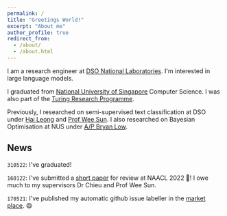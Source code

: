 ```yaml
---
permalink: /
title: "Greetings World!"
excerpt: "About me"
author_profile: true
redirect_from: 
  - /about/
  - /about.html
---
```

I am a research engineer at [DSO National Laboratories](https://www.dso.org.sg). I'm interested in large language models.

I graduated from [National University of Singapore](https://www.comp.nus.edu.sg) Computer Science. I was also part of the [Turing Research Programme](https://www.comp.nus.edu.sg/programmes/ug/cs/tp/).

Previously, I researched on semi-supervised text classification at DSO under [Hai Leong](https://chaileon.github.io) and [Prof Wee Sun](https://www.comp.nus.edu.sg/~leews/). I also researched on Bayesian Optimisation at NUS under [A/P Bryan Low](https://www.comp.nus.edu.sg/~lowkh/research.html). 


<!-- Purpose of news: latest update regarding my research, as it can be hard tracking what's new -->
## News
`310522`: I've graduated!

`160122`: I've submitted a [short paper](https://drive.google.com/file/d/1ftrR9gj5Ta2BVRP6g6NTsrvtRWygH2Af/view?usp=sharing) for review at NAACL 2022 🥳! I owe much to my supervisors Dr Chieu and Prof Wee Sun.

`170521`: I've published my automatic github issue labeller in the [market place](https://github.com/marketplace/actions/auto-github-issue-labeller). 😄
